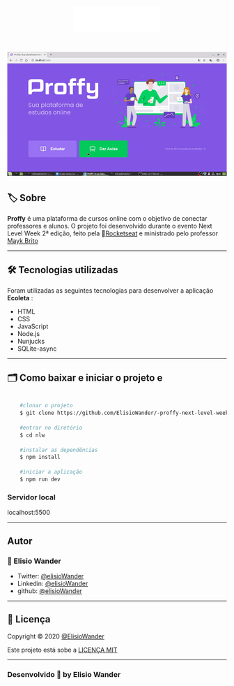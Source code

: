 
<h1 align="center">
    <img src="public/images/logo.svg" width="200px">
</h1>


<h1 align="center">
    <img src="public/images/gif/gifApp.gif">
</h1>

## 🏷️ Sobre 
**Proffy** é uma plataforma de cursos online com o objetivo de conectar professores e alunos. O projeto foi desenvolvido durante o evento Next Level Week 2ª edição, feito pela 🚀[Rocketseat](https://rocketseat.com.br/) e ministrado pelo professor [Mayk Brito](https://github.com/maykbrito) 

---

## 🛠️ Tecnologias utilizadas
Foram utilizadas as seguintes tecnologias para desenvolver a aplicação **Ecoleta** :

- HTML
- CSS
- JavaScript
- Node.js
- Nunjucks
- SQLite-async

---

## 🗂️ Como baixar e iniciar o projeto e 

```bash

    #clonar o projeto
    $ git clone https://github.com/ElisioWander/-proffy-next-level-week-02.git

    #entrar no diretório
    $ cd nlw

    #instalar as dependências
    $ npm install

    #iniciar a aplicação
    $ npm run dev
```
### Servidor local
localhost:5500

---

## Autor
### 👤 Elisio Wander

- Twitter: [@elisioWander](https://twitter.com/Elisio741)
- Linkedin: [@elisioWander](https://www.linkedin.com/in/elisio-wander-b88b69136/)
- github: [@elisioWander](https://github.com/ElisioWander)

---
## 📝 Licença
Copyright © 2020 [@ElisioWander]()

Este projeto está sobe a [LICENÇA MIT](https://opensource.org/licenses/MIT)

---

### Desenvolvido 💜 by Elisio Wander